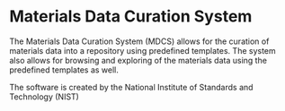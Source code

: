 Materials Data Curation System
==============================

The Materials Data Curation System (MDCS) allows for the curation of materials data into a repository using predefined templates. The system also allows for browsing and exploring of the materials data using the predefined templates as well.

The software is created by the National Institute of Standards and Technology (NIST)
